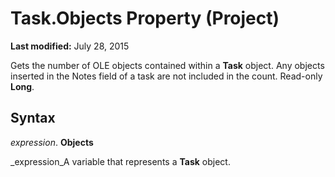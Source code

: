 
# Task.Objects Property (Project)

 **Last modified:** July 28, 2015

Gets the number of OLE objects contained within a  **Task** object. Any objects inserted in the Notes field of a task are not included in the count. Read-only **Long**.

## Syntax

 _expression_. **Objects**

 _expression_A variable that represents a  **Task** object.

